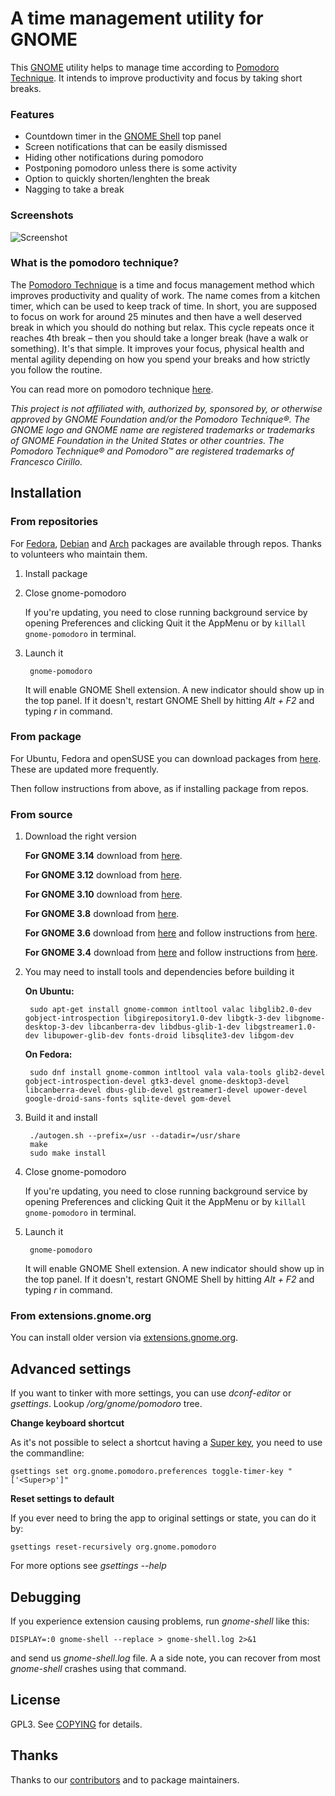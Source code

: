 # A time management utility for GNOME

This [GNOME](http://www.gnome.org/gnome-3/) utility helps to manage time according to [Pomodoro Technique](http://en.wikipedia.org/wiki/Pomodoro_technique). It intends to improve productivity and focus by taking short breaks.


### Features

* Countdown timer in the [GNOME Shell](http://www.gnome.org/gnome-3/) top panel
* Screen notifications that can be easily dismissed
* Hiding other notifications during pomodoro
* Postponing pomodoro unless there is some activity
* Option to quickly shorten/lenghten the break
* Nagging to take a break


### Screenshots

![Screenshot](http://kamilprusko.org/files/gnome-pomodoro-0.10.0.png)


### What is the pomodoro technique?

The [Pomodoro Technique](http://en.wikipedia.org/wiki/Pomodoro_technique) is a time and focus management method which improves productivity and quality of work. The name comes from a kitchen timer, which can be used to keep track of time. In short, you are supposed to focus on work for around 25 minutes and then have a well deserved break in which you should do nothing but relax. This cycle repeats once it reaches 4th break – then you should take a longer break (have a walk or something). It's that simple. It improves your focus, physical health and mental agility depending on how you spend your breaks and how strictly you follow the routine.

You can read more on pomodoro technique [here](http://www.pomodorotechnique.com/book/).

*This project is not affiliated with, authorized by, sponsored by, or otherwise approved by GNOME Foundation and/or the Pomodoro Technique®. The GNOME logo and GNOME name are registered trademarks or trademarks of GNOME Foundation in the United States or other countries. The Pomodoro Technique® and Pomodoro™ are registered trademarks of Francesco Cirillo.*


## Installation


### From repositories

For [Fedora](https://apps.fedoraproject.org/packages/gnome-shell-extension-pomodoro), [Debian](https://packages.debian.org/sid/gnome-shell-pomodoro) and [Arch](https://aur.archlinux.org/packages/gnome-shell-pomodoro/) packages are available through repos. Thanks to volunteers who maintain them.

1. Install package

2. Close gnome-pomodoro

   If you're updating, you need to close running background service by opening Preferences and clicking Quit it the AppMenu or by ```killall gnome-pomodoro``` in terminal.

3. Launch it

        gnome-pomodoro

   It will enable GNOME Shell extension. A new indicator should show up in the top panel. If it doesn't, restart GNOME Shell by hitting *Alt + F2* and typing *r* in command.


### From package

For Ubuntu, Fedora and openSUSE you can download packages from [here](http://software.opensuse.org/download.html?project=home%3Akamilprusko&package=gnome-pomodoro). These are updated more frequently.

Then follow instructions from above, as if installing package from repos.


### From source

1. Download the right version

   **For GNOME 3.14** download from [here](https://github.com/codito/gnome-shell-pomodoro/tarball/gnome-3.14).

   **For GNOME 3.12** download from [here](https://github.com/codito/gnome-shell-pomodoro/tarball/gnome-3.12).

   **For GNOME 3.10** download from [here](https://github.com/codito/gnome-shell-pomodoro/tarball/gnome-3.10).

   **For GNOME 3.8** download from [here](https://github.com/codito/gnome-shell-pomodoro/tarball/gnome-3.8).

   **For GNOME 3.6** download from [here](https://github.com/codito/gnome-shell-pomodoro/tarball/gnome-shell-extension-3.6) and follow instructions from [here](https://github.com/codito/gnome-shell-pomodoro/tree/gnome-shell-extension-3.6#direct-from-source).

   **For GNOME 3.4** download from [here](https://github.com/codito/gnome-shell-pomodoro/tarball/gnome-shell-extension-3.4) and follow instructions from [here](https://github.com/codito/gnome-shell-pomodoro/tree/gnome-shell-extension-3.4#direct-from-source).

2. You may need to install tools and dependencies before building it

   **On Ubuntu:**

        sudo apt-get install gnome-common intltool valac libglib2.0-dev gobject-introspection libgirepository1.0-dev libgtk-3-dev libgnome-desktop-3-dev libcanberra-dev libdbus-glib-1-dev libgstreamer1.0-dev libupower-glib-dev fonts-droid libsqlite3-dev libgom-dev

   **On Fedora:**

        sudo dnf install gnome-common intltool vala vala-tools glib2-devel gobject-introspection-devel gtk3-devel gnome-desktop3-devel libcanberra-devel dbus-glib-devel gstreamer1-devel upower-devel google-droid-sans-fonts sqlite-devel gom-devel

3. Build it and install

        ./autogen.sh --prefix=/usr --datadir=/usr/share
        make
        sudo make install

4. Close gnome-pomodoro

   If you're updating, you need to close running background service by opening Preferences and clicking Quit it the AppMenu or by ```killall gnome-pomodoro``` in terminal.

5. Launch it

        gnome-pomodoro

   It will enable GNOME Shell extension. A new indicator should show up in the top panel. If it doesn't, restart GNOME Shell by hitting *Alt + F2* and typing *r* in command.


### From extensions.gnome.org

You can install older version via [extensions.gnome.org](https://extensions.gnome.org/extension/53/pomodoro/).


## Advanced settings

If you want to tinker with more settings, you can use *dconf-editor* or *gsettings*. Lookup */org/gnome/pomodoro* tree.


**Change keyboard shortcut**

As it's not possible to select a shortcut having a [Super key](http://en.wikipedia.org/wiki/Windows_key), you need to use the commandline:

    gsettings set org.gnome.pomodoro.preferences toggle-timer-key "['<Super>p']"


**Reset settings to default**

If you ever need to bring the app to original settings or state, you can do it by:

    gsettings reset-recursively org.gnome.pomodoro

For more options see *gsettings --help*


## Debugging

If you experience extension causing problems, run *gnome-shell* like this:

    DISPLAY=:0 gnome-shell --replace > gnome-shell.log 2>&1

and send us *gnome-shell.log* file. A a side note, you can recover from most *gnome-shell* crashes using that command. 


## License

GPL3. See [COPYING](https://raw.github.com/codito/gnome-shell-pomodoro/master/COPYING) for details.


## Thanks

Thanks to our [contributors](https://github.com/codito/gnome-shell-pomodoro/contributors) and to package maintainers.
